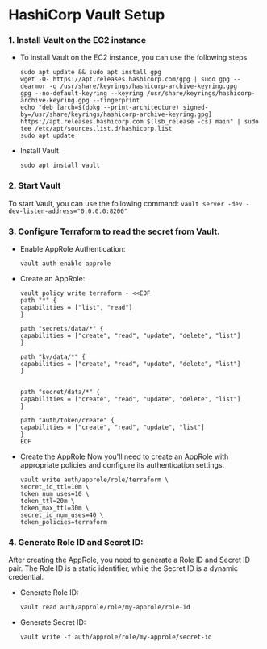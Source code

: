 # HashiCorp Vault Setup

### 1. Install Vault on the EC2 instance
- To install Vault on the EC2 instance, you can use the following steps
    ```
    sudo apt update && sudo apt install gpg
    wget -O- https://apt.releases.hashicorp.com/gpg | sudo gpg --dearmor -o /usr/share/keyrings/hashicorp-archive-keyring.gpg
    gpg --no-default-keyring --keyring /usr/share/keyrings/hashicorp-archive-keyring.gpg --fingerprint
    echo "deb [arch=$(dpkg --print-architecture) signed-by=/usr/share/keyrings/hashicorp-archive-keyring.gpg] https://apt.releases.hashicorp.com $(lsb_release -cs) main" | sudo tee /etc/apt/sources.list.d/hashicorp.list
    sudo apt update
    ```

- Install Vault
    ```
    sudo apt install vault
    ```

### 2. Start Vault
To start Vault, you can use the following command:
    ```
    vault server -dev -dev-listen-address="0.0.0.0:8200"
    ```

### 3. Configure Terraform to read the secret from Vault.
- Enable AppRole Authentication:
    ```
    vault auth enable approle
    ```

- Create an AppRole:
    ```
    vault policy write terraform - <<EOF
    path "*" {
    capabilities = ["list", "read"]
    }

    path "secrets/data/*" {
    capabilities = ["create", "read", "update", "delete", "list"]
    }

    path "kv/data/*" {
    capabilities = ["create", "read", "update", "delete", "list"]
    }


    path "secret/data/*" {
    capabilities = ["create", "read", "update", "delete", "list"]
    }

    path "auth/token/create" {
    capabilities = ["create", "read", "update", "list"]
    }
    EOF
    ```

- Create the AppRole
Now you'll need to create an AppRole with appropriate policies and configure its authentication settings.
    ```
    vault write auth/approle/role/terraform \
    secret_id_ttl=10m \
    token_num_uses=10 \
    token_ttl=20m \
    token_max_ttl=30m \
    secret_id_num_uses=40 \
    token_policies=terraform
    ```

### 4. Generate Role ID and Secret ID:
After creating the AppRole, you need to generate a Role ID and Secret ID pair. The Role ID is a static identifier, while the Secret ID is a dynamic credential.

- Generate Role ID:
    ```
    vault read auth/approle/role/my-approle/role-id
    ```

- Generate Secret ID:
    ```
    vault write -f auth/approle/role/my-approle/secret-id
    ```
